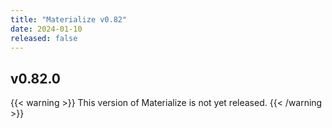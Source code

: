 ```yaml
---
title: "Materialize v0.82"
date: 2024-01-10
released: false
---
```


## v0.82.0

{{< warning >}}
This version of Materialize is not yet released.
{{< /warning >}}
